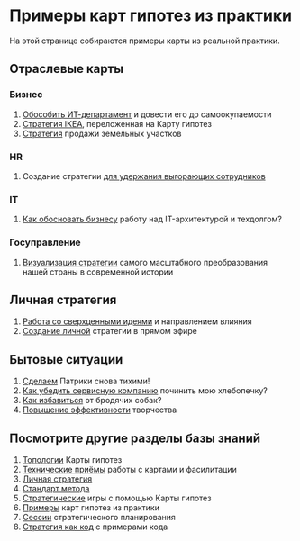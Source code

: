 # Примеры карт гипотез из практики
На этой странице собираются примеры карты из реальной практики.

## Отраслевые карты
### Бизнес
1. [Обособить ИТ-департамент](https://t.me/hypothesismap/422) и довести его до самоокупаемости
1. [Стратегия IKEA](https://t.me/pavlichenko_Ilia/80), переложенная на Карту гипотез
1. [Стратегия](https://blog.byndyu.ru/2025/01/blog-post_30.html) продажи земельных участков

### HR
1. Создание стратегии [для удержания выгорающих сотрудников](https://t.me/hypothesismap/616)

### IT
1. [Как обосновать бизнесу](https://blog.byndyu.ru/2024/08/it.html) работу над IT-архитектурой и техдолгом? 

### Госуправление
1. [Визуализация стратегии](https://vc.ru/links/1227904-vizualizaciya-strategii-samogo-masshtabnogo-preobrazovaniya-nashei-strany-v-sovremennoi-istorii) самого масштабного преобразования нашей страны в современной истории

## Личная стратегия
1. [Работа со сверхценными идеями](https://blog.byndyu.ru/2024/01/blog-post_7.html) и направлением влияния
1. [Создание личной](https://rutube.ru/video/39bb39ef19f013e7680b39c8ea1ec801/) стратегии в прямом эфире

## Бытовые ситуации
1. [Сделаем](https://vc.ru/opinions/1287933-sdelaem-patriki-snova-tihimi) Патрики снова тихими! 
1. [Как убедить сервисную компанию](https://blog.byndyu.ru/2024/05/blog-post_27.html) починить мою хлебопечку?
1. [Как избавиться](https://blog.byndyu.ru/2024/08/blog-post_31.html) от бродячих собак?
1. [Повышение эффективности](https://vc.ru/life/1498835-strategicheskoe-myshlenie-pomogaet-i-v-tvorchestve-i-v-izobretatelstve) творчества

## Посмотрите другие разделы базы знаний
1. [Топологии](topology.md) Карты гипотез
1. [Технические приёмы](techniques.md) работы с картами и фасилитации
1. [Личная стратегия](personalstrategy.md)
1. [Стандарт метода](standard.md)
1. [Стратегические](strategicgames.md) игры с помощью Карты гипотез
1. [Примеры](examples.md) карт гипотез из практики
1. [Сессии](stratsession.md) стратегического планирования
1. [Стратегия как код](strategyascode.md) с примерами кода
